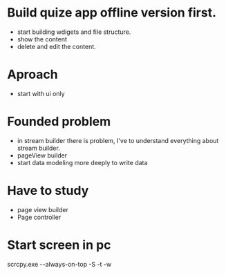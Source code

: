 # Build quize app offline version first.
- start building wdigets and file structure.
- show the content
- delete and edit the content.


# Aproach
- start with ui only

# Founded problem
- in stream builder there is problem, I've to understand everything about stream builder.
- pageView builder
- start data modeling more deeply to write data

# Have to study
- page view builder
- Page controller


# Start screen in pc
scrcpy.exe --always-on-top -S -t -w